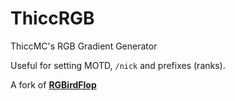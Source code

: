 # ThiccRGB
ThiccMC's RGB Gradient Generator

Useful for setting MOTD, `/nick` and prefixes (ranks).

A fork of [**RGBirdFlop**](https://rgb.birdflop.com)
